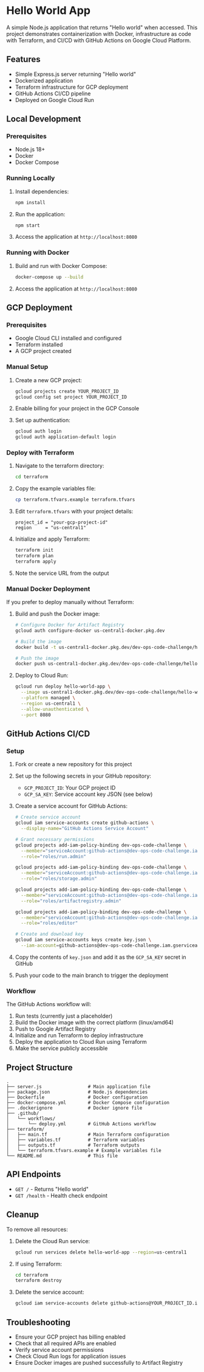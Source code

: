 # Hello World App

A simple Node.js application that returns "Hello world" when accessed. This project demonstrates containerization with Docker, infrastructure as code with Terraform, and CI/CD with GitHub Actions on Google Cloud Platform.

## Features

- Simple Express.js server returning "Hello world"
- Dockerized application
- Terraform infrastructure for GCP deployment
- GitHub Actions CI/CD pipeline
- Deployed on Google Cloud Run

## Local Development

### Prerequisites

- Node.js 18+
- Docker
- Docker Compose

### Running Locally

1. Install dependencies:

   ```bash
   npm install
   ```

2. Run the application:

   ```bash
   npm start
   ```

3. Access the application at `http://localhost:8080`

### Running with Docker

1. Build and run with Docker Compose:

   ```bash
   docker-compose up --build
   ```

2. Access the application at `http://localhost:8080`

## GCP Deployment

### Prerequisites

- Google Cloud CLI installed and configured
- Terraform installed
- A GCP project created

### Manual Setup

1. Create a new GCP project:

   ```bash
   gcloud projects create YOUR_PROJECT_ID
   gcloud config set project YOUR_PROJECT_ID
   ```

2. Enable billing for your project in the GCP Console

3. Set up authentication:
   ```bash
   gcloud auth login
   gcloud auth application-default login
   ```

### Deploy with Terraform

1. Navigate to the terraform directory:

   ```bash
   cd terraform
   ```

2. Copy the example variables file:

   ```bash
   cp terraform.tfvars.example terraform.tfvars
   ```

3. Edit `terraform.tfvars` with your project details:

   ```hcl
   project_id = "your-gcp-project-id"
   region     = "us-central1"
   ```

4. Initialize and apply Terraform:

   ```bash
   terraform init
   terraform plan
   terraform apply
   ```

5. Note the service URL from the output

### Manual Docker Deployment

If you prefer to deploy manually without Terraform:

1. Build and push the Docker image:

   ```bash
   # Configure Docker for Artifact Registry
   gcloud auth configure-docker us-central1-docker.pkg.dev

   # Build the image
   docker build -t us-central1-docker.pkg.dev/dev-ops-code-challenge/hello-world-repo/hello-world:latest .

   # Push the image
   docker push us-central1-docker.pkg.dev/dev-ops-code-challenge/hello-world-repo/hello-world:latest
   ```

2. Deploy to Cloud Run:
   ```bash
   gcloud run deploy hello-world-app \
     --image us-central1-docker.pkg.dev/dev-ops-code-challenge/hello-world-repo/hello-world:latest \
     --platform managed \
     --region us-central1 \
     --allow-unauthenticated \
     --port 8080
   ```

## GitHub Actions CI/CD

### Setup

1. Fork or create a new repository for this project

2. Set up the following secrets in your GitHub repository:

   - `GCP_PROJECT_ID`: Your GCP project ID
   - `GCP_SA_KEY`: Service account key JSON (see below)

3. Create a service account for GitHub Actions:

   ```bash
   # Create service account
   gcloud iam service-accounts create github-actions \
     --display-name="GitHub Actions Service Account"

   # Grant necessary permissions
   gcloud projects add-iam-policy-binding dev-ops-code-challenge \
     --member="serviceAccount:github-actions@dev-ops-code-challenge.iam.gserviceaccount.com" \
     --role="roles/run.admin"

   gcloud projects add-iam-policy-binding dev-ops-code-challenge \
     --member="serviceAccount:github-actions@dev-ops-code-challenge.iam.gserviceaccount.com" \
     --role="roles/storage.admin"

   gcloud projects add-iam-policy-binding dev-ops-code-challenge \
     --member="serviceAccount:github-actions@dev-ops-code-challenge.iam.gserviceaccount.com" \
     --role="roles/artifactregistry.admin"

   gcloud projects add-iam-policy-binding dev-ops-code-challenge \
     --member="serviceAccount:github-actions@dev-ops-code-challenge.iam.gserviceaccount.com" \
     --role="roles/editor"

   # Create and download key
   gcloud iam service-accounts keys create key.json \
     --iam-account=github-actions@dev-ops-code-challenge.iam.gserviceaccount.com
   ```

4. Copy the contents of `key.json` and add it as the `GCP_SA_KEY` secret in GitHub

5. Push your code to the main branch to trigger the deployment

### Workflow

The GitHub Actions workflow will:

1. Run tests (currently just a placeholder)
2. Build the Docker image with the correct platform (linux/amd64)
3. Push to Google Artifact Registry
4. Initialize and run Terraform to deploy infrastructure
5. Deploy the application to Cloud Run using Terraform
6. Make the service publicly accessible

## Project Structure

```
.
├── server.js                 # Main application file
├── package.json              # Node.js dependencies
├── Dockerfile                # Docker configuration
├── docker-compose.yml        # Docker Compose configuration
├── .dockerignore             # Docker ignore file
├── .github/
│   └── workflows/
│       └── deploy.yml        # GitHub Actions workflow
├── terraform/
│   ├── main.tf               # Main Terraform configuration
│   ├── variables.tf          # Terraform variables
│   ├── outputs.tf            # Terraform outputs
│   └── terraform.tfvars.example # Example variables file
└── README.md                 # This file
```

## API Endpoints

- `GET /` - Returns "Hello world"
- `GET /health` - Health check endpoint

## Cleanup

To remove all resources:

1. Delete the Cloud Run service:

   ```bash
   gcloud run services delete hello-world-app --region=us-central1
   ```

2. If using Terraform:

   ```bash
   cd terraform
   terraform destroy
   ```

3. Delete the service account:
   ```bash
   gcloud iam service-accounts delete github-actions@YOUR_PROJECT_ID.iam.gserviceaccount.com
   ```

## Troubleshooting

- Ensure your GCP project has billing enabled
- Check that all required APIs are enabled
- Verify service account permissions
- Check Cloud Run logs for application issues
- Ensure Docker images are pushed successfully to Artifact Registry
